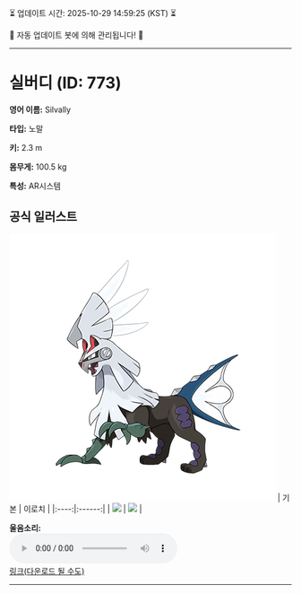 
⏳ 업데이트 시간: 2025-10-29 14:59:25 (KST) ⏳

🤖 자동 업데이트 봇에 의해 관리됩니다! 🤖

---

# 실버디 (ID: 773)
**영어 이름:** Silvally

**타입:** 노말

**키:** 2.3 m

**몸무게:** 100.5 kg

**특성:** AR시스템

## 공식 일러스트
![](https://raw.githubusercontent.com/PokeAPI/sprites/master/sprites/pokemon/other/official-artwork/773.png)
| 기본 | 이로치 |
|:----:|:------:|
| <img src="http://play.pokemonshowdown.com/sprites/ani/silvally.gif" width="200"> | <img src="http://play.pokemonshowdown.com/sprites/ani-shiny/silvally.gif" width="200"> |

**울음소리:**<br><audio controls src="https://raw.githubusercontent.com/PokeAPI/cries/main/cries/pokemon/latest/773.ogg"></audio><br> [링크(다운로드 될 수도)](https://raw.githubusercontent.com/PokeAPI/cries/main/cries/pokemon/latest/773.ogg)


---
